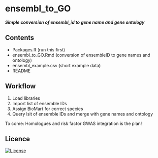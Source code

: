 # ensembl_to_GO

***Simple conversion of ensembl_id to gene name and gene ontology***

## Contents
* Packages.R (run this first) 
* ensembl_to_GO.Rmd (conversion of ensembleID to gene names and ontology)
* ensembl_example.csv (short example data) 
* README
  
## Workflow 

1. Load libraries
1. Import list of ensemble IDs
2. Assign BioMart for correct species 
3. Query lsit of ensemble IDs and merge with gene names and ontology

To come: Homologues and risk factor GWAS integration is the plan! 

## Licence

[![License](https://img.shields.io/badge/License-CC--BY--NC_4.0_International_license.-blue)](#license)

